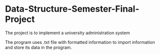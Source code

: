 # Data-Structure-Semester-Final-Project
The project is to implement a university administration system

The program uses .txt file with formatted information to import information and store its data in the program.
